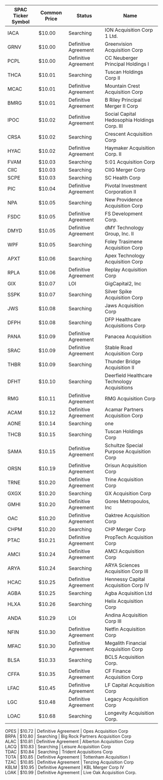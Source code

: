 SPAC Ticker Symbol | Common Price  | Status               | Name                                        
------------------ | ------------- | -------------------- | --------------------------------------------
IACA               | $10.00        | Searching            | ION Acquisition Corp 1 Ltd.                 
GRNV               | $10.00        | Definitive Agreement | Greenvision Acquisition Corp                
PCPL               | $10.00        | Definitive Agreement | CC Neuberger Principal Holdings I           
THCA               | $10.01        | Searching            | Tuscan Holdings Corp II                     
MCAC               | $10.01        | Definitive Agreement | Mountain Crest Acquisition Corp             
BMRG               | $10.01        | Definitive Agreement | B Riley Principal Merger II Corp            
IPOC               | $10.02        | Definitive Agreement | Social Capital Hedosophia Holdings Corp. III
CRSA               | $10.02        | Searching            | Crescent Acquisition Corp                   
HYAC               | $10.02        | Definitive Agreement | Haymaker Acquisition Corp. II               
FVAM               | $10.03        | Searching            | 5:01 Acquisition Corp                       
CIIC               | $10.03        | Searching            | CIIG Merger Corp                            
SCPE               | $10.03        | Searching            | SC Health Corp                              
PIC                | $10.04        | Definitive Agreement | Pivotal Investment Corporation II           
NPA                | $10.05        | Searching            | New Providence Acquisition Corp             
FSDC               | $10.05        | Definitive Agreement | FS Development Corp.                        
DMYD               | $10.05        | Definitive Agreement | dMY Technology Group, Inc. II               
WPF                | $10.05        | Searching            | Foley Trasimene Acquisition Corp            
APXT               | $10.06        | Searching            | Apex Technology Acquisition Corp            
RPLA               | $10.06        | Definitive Agreement | Replay Acquisition Corp                     
GIX                | $10.07        | LOI                  | GigCapital2, Inc                            
SSPK               | $10.07        | Searching            | Silver Spike Acquisition Corp               
JWS                | $10.08        | Searching            | Jaws Acquisition Corp                       
DFPH               | $10.08        | Searching            | DFP Healthcare Acquisitions Corp            
PANA               | $10.09        | Definitive Agreement | Panacea Acquisition                         
SRAC               | $10.09        | Definitive Agreement | Stable Road Acquisition Corp                
THBR               | $10.09        | Searching            | Thunder Bridge Acquisition II               
DFHT               | $10.10        | Searching            | Deerfield Healthcare Technology Acquisitions
RMG                | $10.11        | Definitive Agreement | RMG Acquisition Corp                        
ACAM               | $10.12        | Definitive Agreement | Acamar Partners Acquisition Corp            
AONE               | $10.14        | Searching            | one                                         
THCB               | $10.15        | Searching            | Tuscan Holdings Corp                        
SAMA               | $10.15        | Definitive Agreement | Schultze Special Purpose Acquisition Corp   
ORSN               | $10.19        | Definitive Agreement | Orisun Acquisition Corp                     
TRNE               | $10.20        | Definitive Agreement | Trine Acquisition Corp                      
GXGX               | $10.20        | Searching            | GX Acquisition Corp                         
GMHI               | $10.20        | Definitive Agreement | Gores Metropoulos, Inc                      
OAC                | $10.20        | Definitive Agreement | Oaktree Acquisition Corp                    
CHPM               | $10.20        | Searching            | CHP Merger Corp                             
PTAC               | $10.21        | Definitive Agreement | PropTech Acquisition Corp                   
AMCI               | $10.24        | Definitive Agreement | AMCI Acquisition Corp                       
ARYA               | $10.24        | Searching            | ARYA Sciences Acquisition Corp III          
HCAC               | $10.25        | Definitive Agreement | Hennessy Capital Acquisition Corp IV        
AGBA               | $10.25        | Searching            | Agba Acquisition Ltd                        
HLXA               | $10.26        | Searching            | Helix Acquisition Corp                      
ANDA               | $10.29        | LOI                  | Andina Acquisition Corp III                 
NFIN               | $10.30        | Definitive Agreement | Netfin Acquisition Corp                     
MFAC               | $10.30        | Definitive Agreement | Megalith Financial Acquisition Corp         
BLSA               | $10.33        | Searching            | BCLS Acquisition Corp.                      
CFFA               | $10.35        | Definitive Agreement | CF Finance Acquisition Corp                 
LFAC               | $10.45        | Definitive Agreement | LF Capital Acquisition Corp                 
LGC                | $10.48        | Definitive Agreement | Legacy Acquisition Corp                     
LOAC               | $10.68        | Searching            | Longevity Acquisition Corp.
                
OPES               | $10.72        | Definitive Agreement | Opes Acquisition Corp                       
BRPA               | $10.80        | Searching            | Big Rock Partners Acquisition Corp          
ALAC               | $10.81        | Definitive Agreement | Alberton Acquisition Corp                   
LACQ               | $10.83        | Searching            | Leisure Acquisition Corp                    
TDAC               | $10.84        | Searching            | Trident Acquisitions Corp                   
TOTA               | $10.85        | Definitive Agreement | Tottenham Acquisition I                     
TZAC               | $10.85        | Definitive Agreement | Tenzing Acquisition Corp                    
KBLM               | $10.95        | Definitive Agreement | KBL Merger Corp IV                          
LOAK               | $10.99        | Definitive Agreement | Live Oak Acquisition Corp.                  
